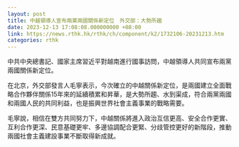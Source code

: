 ```yaml
---
layout: post
title: 中越領導人宣布兩黨兩國關係新定位　外交部：大勢所趨
date: 2023-12-13 17:08:08.000000000 +08:00
link: https://news.rthk.hk/rthk/ch/component/k2/1732106-20231213.htm
categories: rthk
---
```


中共中央總書記、國家主席習近平對越南進行國事訪問，中越領導人共同宣布兩黨兩國關係新定位。

在北京，外交部發言人毛寧表示，今次確立的中越關係新定位，是兩國建立全面戰略合作夥伴關係15年來的延續積累和昇華，是大勢所趨、水到渠成，符合兩黨兩國和兩國人民的共同利益，也是振興世界社會主義事業的戰略需要。

毛寧說，相信在雙方共同努力下，中越關係將進入政治互信更高、安全合作更實、互利合作更深、民意基礎更牢、多邊協調配合更緊、分歧管控更好的新階段，推動兩國社會主義建設事業不斷取得新成就。

